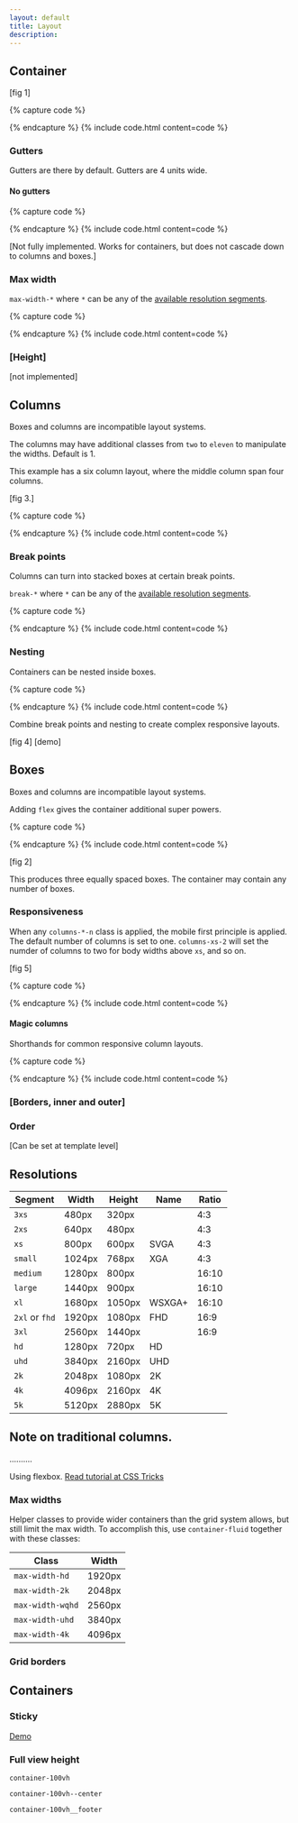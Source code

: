 ```yaml
---
layout: default
title: Layout
description:
---
```


## Container

[fig 1]

{% capture code %}
<div class="container"></div>
{% endcapture %}
{% include code.html content=code %}

### Gutters

Gutters are there by default. Gutters are 4 units wide.

#### No gutters

{% capture code %}
<div class="container no-gutters"></div>
{% endcapture %}
{% include code.html content=code %}

[Not fully implemented. Works for containers, but does not cascade down to columns and boxes.]

### Max width

`max-width-*` where `*` can be any of the <a href="">available resolution segments</a>.

{% capture code %}
<div class="container max-width-hd"></div>
{% endcapture %}
{% include code.html content=code %}

### [Height]

[not implemented]

## Columns

Boxes and columns are incompatible layout systems.

The columns may have additional classes from `two` to `eleven` to manipulate the widths. Default is 1.

This example has a six column layout, where the middle column span four columns.

[fig 3.]

{% capture code %}
<div class="container flex">
  <div class="column"></div>
  <div class="column four"></div>
  <div class="column"></div>
</div>
{% endcapture %}
{% include code.html content=code %}

### Break points

Columns can turn into stacked boxes at certain break points.

`break-*` where `*` can be any of the <a href="">available resolution segments</a>.

{% capture code %}
<div class="container flex break-medium">
  <div class="column"></div>
  <div class="column four"></div>
  <div class="column"></div>
</div>
{% endcapture %}
{% include code.html content=code %}

### Nesting

Containers can be nested inside boxes.

{% capture code %}
<div class="container flex">
  <div class="column"></div>
  <div class="column"></div>
  <div class="column flex">
    <div class="column"></div>
    <div class="column"></div>
  </div>
</div>
{% endcapture %}
{% include code.html content=code %}

Combine break points and nesting to create complex responsive layouts.

[fig 4] [demo]

## Boxes

Boxes and columns are incompatible layout systems.

Adding `flex` gives the container additional super powers.

{% capture code %}
<div class="container flex">
  <div class="box"></div>
  <div class="box"></div>
  <div class="box"></div>
</div>
{% endcapture %}
{% include code.html content=code %}

[fig 2]

This produces three equally spaced boxes. The container may contain any number of boxes.

### Responsiveness

When any `columns-*-n` class is applied, the mobile first principle is applied. The default number of columns is set to one. `columns-xs-2` will set the numder of columns to two for body widths above `xs`, and so on.

[fig 5]

{% capture code %}
<div class="container flex columns-xs-2 columns-medium-3 columns-xl-4">
  <div class="box"></div>
  <div class="box"></div>
  <div class="box"></div>
  <div class="box"></div>
</div>
{% endcapture %}
{% include code.html content=code %}

#### Magic columns

Shorthands for common responsive column layouts.

{% capture code %}
<div class="container flex magic-columns-4">
  <div class="box"></div>
  <div class="box"></div>
  <div class="box"></div>
  <div class="box"></div>
</div>
{% endcapture %}
{% include code.html content=code %}


### [Borders, inner and outer]

### Order

[Can be set at template level]

## Resolutions

| Segment        | Width  | Height | Name   | Ratio |
|----------------|--------|--------|--------|-------|
| `3xs`          |  480px |  320px |        |   4:3 |
| `2xs`          |  640px |  480px |        |   4:3 |
| `xs`           |  800px |  600px | SVGA   |   4:3 |
| `small`        | 1024px |  768px | XGA    |   4:3 |
| `medium`       | 1280px |  800px |        | 16:10 |
| `large`        | 1440px |  900px |        | 16:10 |
| `xl`           | 1680px | 1050px | WSXGA+ | 16:10 |
| `2xl` or `fhd` | 1920px | 1080px | FHD    |  16:9 |
| `3xl`          | 2560px | 1440px |        |  16:9 |
| `hd`           | 1280px |  720px | HD     |       |
| `uhd`          | 3840px | 2160px | UHD    |       |
| `2k`           | 2048px | 1080px | 2K     |       |
| `4k`           | 4096px | 2160px | 4K     |       |
| `5k`           | 5120px | 2880px | 5K     |       |



## Note on traditional columns.


..........


Using flexbox. [Read tutorial at CSS Tricks](https://css-tricks.com/snippets/css/a-guide-to-flexbox/)

### Max widths

Helper classes to provide wider containers than the grid system allows, but still limit the max width. To accomplish this, use `container-fluid` together with these classes:

| Class            | Width  |
| ---------------- |--------|
| `max-width-hd`   | 1920px |
| `max-width-2k`   | 2048px |
| `max-width-wqhd` | 2560px |  
| `max-width-uhd`  | 3840px |
| `max-width-4k`   | 4096px |


### Grid borders


## Containers

### Sticky

[Demo](docs/demos/sticky.html)

### Full view height

`container-100vh`

`container-100vh--center`

`container-100vh__footer`

